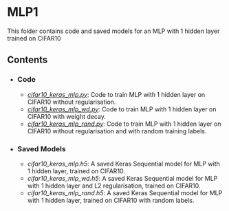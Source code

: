# MLP1 
This folder contains code and saved models for an MLP with 1 hidden layer trained on CIFAR10

## Contents
* ###  Code
  * [*cifar10_keras_mlp.py*](./cifar10_keras_mlp.py): Code to train MLP with 1 hidden layer on CIFAR10 without regularisation.
  * [*cifar10_keras_mlp_wd.py*](./cifar10_keras_mlp.py): Code to train MLP with 1 hidden layer on CIFAR10 with weight decay.
  * [*cifar10_keras_mlp_rand.py*](./cifar10_keras_mlp.py): Code to train MLP with 1 hidden layer on CIFAR10 without regularisation and with random training labels.

* ### Saved Models
  * *cifar10_keras_mlp.h5*: A saved Keras Sequential model for MLP with 1 hidden layer, trained on CIFAR10.
  * *cifar10_keras_mlp_wd.h5*: A saved Keras Sequential model for MLP with 1 hidden layer and L2 regularisation, trained on CIFAR10.
  * *cifar10_keras_mlp_rand.h5*: A saved Keras Sequential model for MLP with 1 hidden layer, trained on CIFAR10 with random labels.

